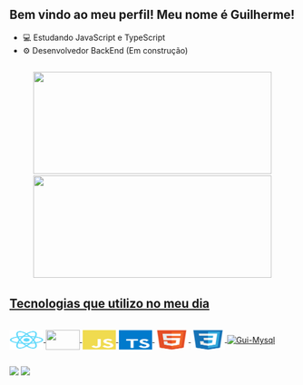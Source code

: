 ## Bem vindo ao meu perfil! Meu nome é Guilherme!

- 💻 Estudando JavaScript e TypeScript
- ⚙️ Desenvolvedor BackEnd (Em construção)
##

<div align="center">
  <a href="https://github.com/GuilhermeTrevelin">
  <img height="180em" width="420" src="https://github-readme-stats.vercel.app/api?username=GuilhermeTrevelin&show_icons=true&theme=aura&include_all_commits=true&count_private=true"/>
  <img height="180em" width="420" src="https://github-readme-stats.vercel.app/api/top-langs/?username=GuilhermeTrevelin&layout=compact&langs_count=7&theme=aura"/>
</div>

## Tecnologias que utilizo no meu dia

<div style="display: inline_block"><br>
  <img align="center" alt="Gui-React" height="35" width="60" src="https://raw.githubusercontent.com/devicons/devicon/master/icons/react/react-original.svg">
  <img align="center" alt "Gui-Adonis" height="35" width="60" src="https://cdn.jsdelivr.net/gh/devicons/devicon/icons/adonisjs/adonisjs-original.svg">
  <img align="center" alt="Gui-Js" height="35" width="60" src="https://raw.githubusercontent.com/devicons/devicon/master/icons/javascript/javascript-plain.svg">
  <img align="center" alt="Gui-Ts" height="35" width="60" src="https://raw.githubusercontent.com/devicons/devicon/master/icons/typescript/typescript-plain.svg">
  <img align="center" alt="Gui-HTML" height="35" width="60" src="https://raw.githubusercontent.com/devicons/devicon/master/icons/html5/html5-original.svg">
  <img align="center" alt="Gui-CSS" height="35" width="60" src="https://raw.githubusercontent.com/devicons/devicon/master/icons/css3/css3-original.svg">
  <img align="center" alt="Gui-Mysql" height="35" width="60" src="https://cdn.jsdelivr.net/gh/devicons/devicon/icons/mysql/mysql-original.svg">
</div>
  
  ##
 
<div> 
  <a " href = "mailto:guilhermestrevelin@gmail.com"><img src="https://img.shields.io/badge/-Gmail-%23333?style=for-the-badge&logo=gmail&logoColor=red" width="100" target="_blank"></a>
  <a href="https://www.linkedin.com/in/guilherme-trevelin/" target="_blank"><img src="https://img.shields.io/badge/-LinkedIn-%230077B5?style=for-the-badge&logo=linkedin&logoColor=white" width="130" target="_blank"></a>
 
</div>
